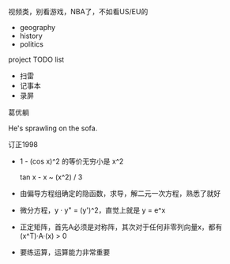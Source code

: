 视频类，别看游戏，NBA了，不如看US/EU的

*	geography
*	history
*	politics

project TODO list

*	扫雷
*	记事本
*	录屏

葛优躺

He's sprawling on the sofa.

订正1998

*	1 - (cos x)^2 的等价无穷小是 x^2

	tan x - x ~ (x^2) / 3 

*	由偏导方程组确定的隐函数，求导，解二元一次方程，熟悉了就好

*	微分方程，y · y" = (y')^2，直觉上就是 y = e^x

*	正定矩阵，首先A必须是对称阵，其次对于任何非零列向量x，都有 (x^T)·A·(x) > 0

*	要练运算，运算能力非常重要
